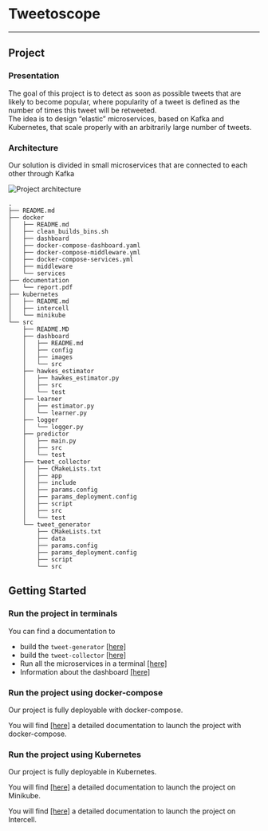 # Tweetoscope
--- 
## Project
### Presentation
The goal of this project is to detect as soon as possible tweets that are likely to become popular, where popularity of a tweet is defined as the number of times this tweet will be retweeted.  
The idea is to design “elastic” microservices, based on Kafka and Kubernetes, that scale properly with an arbitrarily large number of tweets. 
### Architecture
Our solution is divided in small microservices that are connected to each other through Kafka 

<img src="https://pennerath.pages.centralesupelec.fr/tweetoscope/graphviz-images/ead74cb4077631acad74606a761525fe2a3228c1.svg" alt="Project architecture"/>  

```
.  
├── README.md  
├── docker  
│   ├── README.md  
│   ├── clean_builds_bins.sh  
│   ├── dashboard  
│   ├── docker-compose-dashboard.yaml  
│   ├── docker-compose-middleware.yml  
│   ├── docker-compose-services.yml  
│   ├── middleware  
│   └── services  
├── documentation  
│   └── report.pdf  
├── kubernetes  
│   ├── README.md  
│   ├── intercell  
│   └── minikube  
└── src
    ├── README.MD
    ├── dashboard
    │   ├── README.md
    │   ├── config
    │   ├── images
    │   └── src
    ├── hawkes_estimator
    │   ├── hawkes_estimator.py
    │   ├── src
    │   └── test
    ├── learner
    │   ├── estimator.py
    │   └── learner.py
    ├── logger
    │   └── logger.py
    ├── predictor
    │   ├── main.py
    │   ├── src
    │   └── test
    ├── tweet_collector
    │   ├── CMakeLists.txt
    │   ├── app
    │   ├── include
    │   ├── params.config
    │   ├── params_deployment.config
    │   ├── script
    │   ├── src
    │   └── test
    └── tweet_generator
        ├── CMakeLists.txt
        ├── data
        ├── params.config
        ├── params_deployment.config
        ├── script
        └── src  
```

## Getting Started 

### Run the project in terminals 

You can find a documentation to
- build the `tweet-generator` <a href="https://gitlab-student.centralesupelec.fr/2018colombod/tweetoscope_2021_06/-/tree/master/src#build-tweet-generator" title="tweet-generator-build">[here]</a>
- build the `tweet-collector` <a href="https://gitlab-student.centralesupelec.fr/2018colombod/tweetoscope_2021_06/-/tree/master/src#build-tweet-collector" title="tweet-generator-build">[here]</a>
- Run all the microservices in a terminal <a href="https://gitlab-student.centralesupelec.fr/2018colombod/tweetoscope_2021_06/-/tree/master/src#run-the-different-microservices-a-terminal" title="run-microservices">[here]</a>
- Information about the dashboard <a href="https://gitlab-student.centralesupelec.fr/2018colombod/tweetoscope_2021_06/-/tree/22-final-documentation-ameliorations/src/dashboard#dashboard" title="dashboard-info">[here]</a>

### Run the project using docker-compose
Our project is fully deployable with docker-compose.  

You will find <a href="https://gitlab-student.centralesupelec.fr/2018colombod/tweetoscope_2021_06/-/blob/master/docker/README.md#run-the-pipeline-with-docker-compose" title="docker-compose">[here]</a> a detailed documentation to launch the project with docker-compose.

### Run the project using Kubernetes
Our project is fully deployable in Kubernetes.  

You will find <a href="https://gitlab-student.centralesupelec.fr/2018colombod/tweetoscope_2021_06/-/tree/master/kubernetes#on-minikube" title="docker-compose">[here]</a> a detailed documentation to launch the project on Minikube.  

You will find <a href="https://gitlab-student.centralesupelec.fr/2018colombod/tweetoscope_2021_06/-/tree/master/kubernetes#on-intercell" title="docker-compose">[here]</a> a detailed documentation to launch the project on Intercell.


